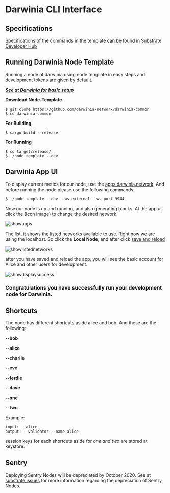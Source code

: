 
# Darwinia CLI Interface

## Specifications
Specifications of the commands in the template can be found in [Substrate Developer Hub]('https://substrate.dev/docs/en/knowledgebase/getting-started/#manual-installation) 

## Running Darwinia Node Template
Running a node at darwinia using node template in easy steps and development tokens are given by default.

 ***[See at Darwinia for basic setup](https://github.com/darwinia-network/darwinia#building)***


**Download Node-Template**
```
$ git clone https://github.com/darwinia-network/darwinia-common
$ cd darwinia-common
```

**For Building**
```
$ cargo build --release
``` 

**For Running**
```
$ cd target/release/
$ ./node-template --dev 
```

## Darwinia App UI 
To display current metics for our node, use the [apps.darwinia.network](https://apps.darwinia.network). And before running the node please use the following commands.

`$ ./node-template --dev --ws-external --ws-port 9944`

Now our node is up and running, and also generating blocks. 
At the app ui, click the (Icon image) to change the desired network.

![showapps](https://res.cloudinary.com/dunig2dhs/image/upload/v1601188421/darwinia/documentation/Screenshot_from_2020-09-27_14-22-03_1.jpg)

The list, it shows the listed networks available to use. Right now we are using the localhost. So click the **Local Node**, and after click <u>save and reload</u>

![showlistednetworks](https://res.cloudinary.com/dunig2dhs/image/upload/v1601189339/darwinia/documentation/Screenshot_from_2020-09-27_14-22-03_2.jpg)

after you have saved and reload the app, you will see the basic account for Alice and other users for development.

![showdisplaysuccess](https://res.cloudinary.com/dunig2dhs/image/upload/v1601187880/darwinia/documentation/Screenshot_from_2020-09-27_14-22-03.jpg)

### Congratulations you have successfully run your development node for Darwinia.

## Shortcuts

The node has different shortcuts aside alice and bob. And these are the following:

**--bob**           

**--alice**    

**--charlie**

**--eve**       

**--ferdie**

**--dave**

**--one**

**--two**

Example:
```
input: --alice
output: --validator --name alice 
```
session keys for each shortcuts aside for *one and two* are stored at keystore. 

## Sentry 

Deploying Sentry Nodes will be depreciated by October 2020. See at [substrate issues](https://github.com/paritytech/substrate/issues/6845) for more information regarding the depreciation of Sentry Nodes.





 